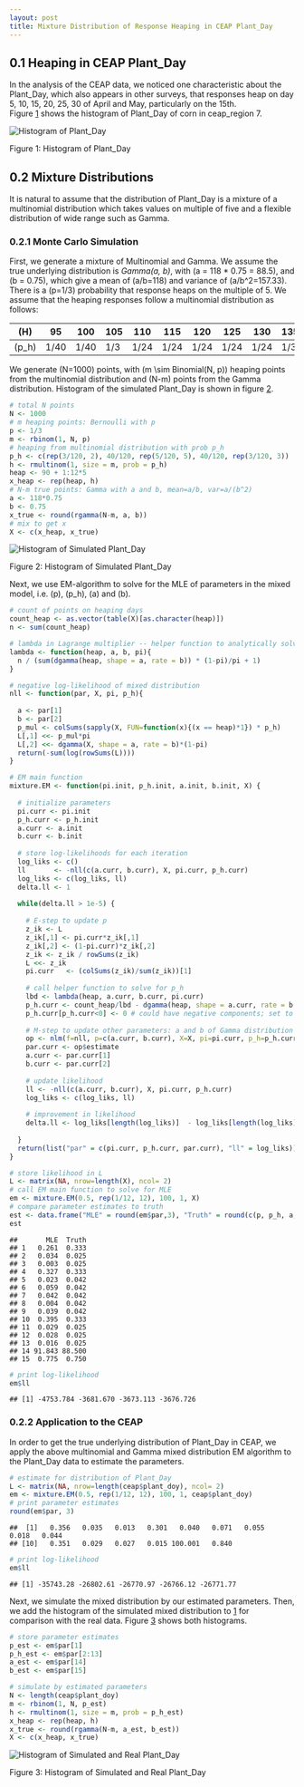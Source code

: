 ```yaml
---
layout: post
title: Mixture Distribution of Response Heaping in CEAP Plant_Day
---
```


## 0.1 Heaping in CEAP Plant\_Day

In the analysis of the CEAP data, we noticed one characteristic about
the Plant\_Day, which also appears in other surveys, that responses heap
on day 5, 10, 15, 20, 25, 30 of April and May, particularly on the
15th.  
Figure <a href="#fig:hist-doy">1</a> shows the histogram of Plant\_Day
of corn in ceap\_region 7.

<div class="figure">

<img src="/assets/MixtureDistributionPlantDate_files/figure-gfm/hist-doy-1.png" alt="Histogram of Plant_Day"  />

<p class="caption">

Figure 1: Histogram of Plant\_Day

</p>

</div>

## 0.2 Mixture Distributions

It is natural to assume that the distribution of Plant\_Day is a mixture
of a multinomial distribution which takes values on multiple of five and
a flexible distribution of wide range such as Gamma.

### 0.2.1 Monte Carlo Simulation

First, we generate a mixture of Multinomial and Gamma. We assume the
true underlying distribution is *Gamma(a, b)*, with
\(a = 118 * 0.75 = 88.5\), and \(b = 0.75\), which give a mean of
\(a/b=118\) and variance of \(a/b^2=157.33\). There is a \(p=1/3\)
probability that response heaps on the multiple of 5. We assume that the
heaping responses follow a multinomial distribution as follows:

| \(H\)   | 95   | 100  | 105 | 110  | 115  | 120  | 125  | 130  | 135 | 140  | 145  | 150  |
| ------- | ---- | ---- | --- | ---- | ---- | ---- | ---- | ---- | --- | ---- | ---- | ---- |
| \(p_h\) | 1/40 | 1/40 | 1/3 | 1/24 | 1/24 | 1/24 | 1/24 | 1/24 | 1/3 | 1/40 | 1/40 | 1/40 |

We generate \(N=1000\) points, with \(m \sim Binomial(N, p)\) heaping
points from the multinomial distribution and \(N-m\) points from the
Gamma distribution. Histogram of the simulated Plant\_Day is shown in
figure <a href="#fig:hist-sim">2</a>.

``` r
# total N points
N <- 1000
# m heaping points: Bernoulli with p
p <- 1/3
m <- rbinom(1, N, p)
# heaping from multinomial distribution with prob p_h
p_h <- c(rep(3/120, 2), 40/120, rep(5/120, 5), 40/120, rep(3/120, 3))
h <- rmultinom(1, size = m, prob = p_h)
heap <- 90 + 1:12*5
x_heap <- rep(heap, h)
# N-m true points: Gamma with a and b, mean=a/b, var=a/(b^2)
a <- 118*0.75
b <- 0.75
x_true <- round(rgamma(N-m, a, b))
# mix to get x
X <- c(x_heap, x_true)
```

<div class="figure">

<img src="/assets/MixtureDistributionPlantDate_files/figure-gfm/hist-sim-1.png" alt="Histogram of Simulated Plant_Day"  />

<p class="caption">

Figure 2: Histogram of Simulated Plant\_Day

</p>

</div>

Next, we use EM-algorithm to solve for the MLE of parameters in the
mixed model, i.e. \(p\), \(p_h\), \(a\) and \(b\).

``` r
# count of points on heaping days
count_heap <- as.vector(table(X)[as.character(heap)])
n <- sum(count_heap)

# lambda in Lagrange multiplier -- helper function to analytically solve for p_h
lambda <- function(heap, a, b, pi){
  n / (sum(dgamma(heap, shape = a, rate = b)) * (1-pi)/pi + 1)
}

# negative log-likelihood of mixed distribution
nll <- function(par, X, pi, p_h){
  
  a <- par[1]
  b <- par[2]
  p_mul <- colSums(sapply(X, FUN=function(x){(x == heap)*1}) * p_h)
  L[,1] <<- p_mul*pi
  L[,2] <<- dgamma(X, shape = a, rate = b)*(1-pi)
  return(-sum(log(rowSums(L))))
}

# EM main function
mixture.EM <- function(pi.init, p_h.init, a.init, b.init, X) {
  
  # initialize parameters
  pi.curr <- pi.init
  p_h.curr <- p_h.init
  a.curr <- a.init
  b.curr <- b.init
  
  # store log-likelihoods for each iteration
  log_liks <- c()
  ll       <- -nll(c(a.curr, b.curr), X, pi.curr, p_h.curr)
  log_liks <- c(log_liks, ll)
  delta.ll <- 1
  
  while(delta.ll > 1e-5) {
    
    # E-step to update p
    z_ik <- L
    z_ik[,1] <- pi.curr*z_ik[,1]
    z_ik[,2] <- (1-pi.curr)*z_ik[,2]
    z_ik <- z_ik / rowSums(z_ik)
    L <<- z_ik
    pi.curr   <- (colSums(z_ik)/sum(z_ik))[1]
    
    # call helper function to solve for p_h
    lbd <- lambda(heap, a.curr, b.curr, pi.curr)
    p_h.curr <- count_heap/lbd - dgamma(heap, shape = a.curr, rate = b.curr)*(1-pi.curr)/pi.curr
    p_h.curr[p_h.curr<0] <- 0 # could have negative components; set to 0
    
    # M-step to update other parameters: a and b of Gamma distribution
    op <- nlm(f=nll, p=c(a.curr, b.curr), X=X, pi=pi.curr, p_h=p_h.curr)
    par.curr <- op$estimate
    a.curr <- par.curr[1]
    b.curr <- par.curr[2]
    
    # update likelihood
    ll <- -nll(c(a.curr, b.curr), X, pi.curr, p_h.curr)
    log_liks <- c(log_liks, ll)
    
    # improvement in likelihood
    delta.ll <- log_liks[length(log_liks)]  - log_liks[length(log_liks)-1]
    
  }
  return(list("par" = c(pi.curr, p_h.curr, par.curr), "ll" = log_liks))
}
```

``` r
# store likelihood in L
L <- matrix(NA, nrow=length(X), ncol= 2)
# call EM main function to solve for MLE
em <- mixture.EM(0.5, rep(1/12, 12), 100, 1, X)
# compare parameter estimates to truth
est <- data.frame("MLE" = round(em$par,3), "Truth" = round(c(p, p_h, a, b),3))
est
```

    ##       MLE  Truth
    ## 1   0.261  0.333
    ## 2   0.034  0.025
    ## 3   0.003  0.025
    ## 4   0.327  0.333
    ## 5   0.023  0.042
    ## 6   0.059  0.042
    ## 7   0.042  0.042
    ## 8   0.004  0.042
    ## 9   0.039  0.042
    ## 10  0.395  0.333
    ## 11  0.029  0.025
    ## 12  0.028  0.025
    ## 13  0.016  0.025
    ## 14 91.843 88.500
    ## 15  0.775  0.750

``` r
# print log-likelihood
em$ll
```

    ## [1] -4753.784 -3681.670 -3673.113 -3676.726

### 0.2.2 Application to the CEAP

In order to get the true underlying distribution of Plant\_Day in CEAP,
we apply the above multinomial and Gamma mixed distribution EM algorithm
to the Plant\_Day data to estimate the parameters.

``` r
# estimate for distribution of Plant_Day
L <- matrix(NA, nrow=length(ceap$plant_doy), ncol= 2)
em <- mixture.EM(0.5, rep(1/12, 12), 100, 1, ceap$plant_doy)
# print parameter estimates
round(em$par, 3)
```

    ##  [1]   0.356   0.035   0.013   0.301   0.040   0.071   0.055   0.018   0.044
    ## [10]   0.351   0.029   0.027   0.015 100.001   0.840

``` r
# print log-likelihood
em$ll
```

    ## [1] -35743.28 -26802.61 -26770.97 -26766.12 -26771.77

Next, we simulate the mixed distribution by our estimated parameters.
Then, we add the histogram of the simulated mixed distribution to
<a href="#fig:hist-doy">1</a> for comparison with the real data. Figure
<a href="#fig:hist-fit">3</a> shows both histograms.

``` r
# store parameter estimates
p_est <- em$par[1]
p_h_est <- em$par[2:13]
a_est <- em$par[14]
b_est <- em$par[15]

# simulate by estimated parameters
N <- length(ceap$plant_doy)
m <- rbinom(1, N, p_est)
h <- rmultinom(1, size = m, prob = p_h_est)
x_heap <- rep(heap, h)
x_true <- round(rgamma(N-m, a_est, b_est))
X <- c(x_heap, x_true)
```

<div class="figure">

<img src="/assets/MixtureDistributionPlantDate_files/figure-gfm/hist-fit-1.png" alt="Histogram of Simulated and Real Plant_Day"  />

<p class="caption">

Figure 3: Histogram of Simulated and Real Plant\_Day

</p>

</div>
